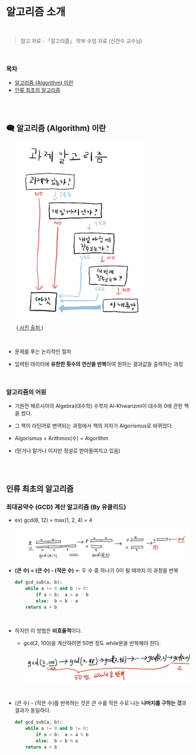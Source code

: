 # 알고리즘 소개

<br/>

> 참고 자료 : 「알고리즘」 학부 수업 자료 (신찬수 교수님)

<br/>

### 목차

- <a href="https://github.com/SangYoonLee1231/TIL/blob/main/Algorithm/algorithm_introduction.md#-%EC%95%8C%EA%B3%A0%EB%A6%AC%EC%A6%98-algorithm-%EC%9D%B4%EB%9E%80">알고리즘 (Algorithm) 이란</a>
- <a href="https://github.com/SangYoonLee1231/TIL/blob/main/Algorithm/algorithm_introduction.md#%EC%9D%B8%EB%A5%98-%EC%B5%9C%EC%B4%88%EC%9D%98-%EC%95%8C%EA%B3%A0%EB%A6%AC%EC%A6%98">인류 최초의 알고리즘</a>

<br/><br/>

## 🗨 알고리즘 (Algorithm) 이란

&nbsp;&nbsp;&nbsp;&nbsp;&nbsp;&nbsp; <img src="img/대학생_과제_알고리즘.png"/>
<br/>
&nbsp;&nbsp;&nbsp;&nbsp;&nbsp;&nbsp; (<a href="https://m.blog.naver.com/PostView.naver?isHttpsRedirect=true&blogId=dydrogud22&logNo=221368334994"> 사진 출처 </a> )

<br/>

- 문제를 푸는 논리적인 절차

- 입력된 데이터에 <strong>유한한 횟수의 연산을 반복</strong>하여 원하는 결과값을 출력하는 과정

<br/>

### 알고리즘의 어원

- 기원전 페르시아의 Algebra(대수학) 수학자 Al-Khwarizmi이 대수와 0에 관한 책을 썼다.

- 그 책이 라틴어로 변역되는 과정에서 책의 저자가 Algorismus로 바뀌었다.

- Algorismus + Arithmos(수) = Algorithm

- (믿거나 말거나 이지만 정설로 받아들여지고 있음)

<br/><br/>

## 인류 최초의 알고리즘

### 최대공약수 (GCD) 계산 알고리즘 (By 유클리드)

- ex) gcd(8, 12) = max(1, 2, 4) = 4

  <img src="img/algorithm_introduction1.png" width="700">

- <strong>(큰 수) = (큰 수) - (작은 수)</strong> ← 두 수 중 하나가 0이 될 때까지 이 과정을 반복

  ```python
  def gcd_sub(a, b):
      while a != 0 and b != 0:
          if a > b:  a = a - b
          else:  b = b - a
      return a + b
  ```

<br/>

- 하지만 이 방법은 <strong>비효율적</strong>이다.

  - gcd(2, 100)을 계산하려면 50번 정도 while문을 반복해야 한다.

    <img src="img/algorithm_introduction2.png" width="550">

<br/>

- (큰 수) - (작은 수)를 반복하는 것은 큰 수를 작은 수로 나눈 <strong>나머지를 구하는 것</strong>과 결과가 동일하다.

  ```python
  def gcd_sub(a, b):
      while a != 0 and b != 0:
          if a > b:  a = a % b
          else:  b = b % a
      return a + b
  ```

